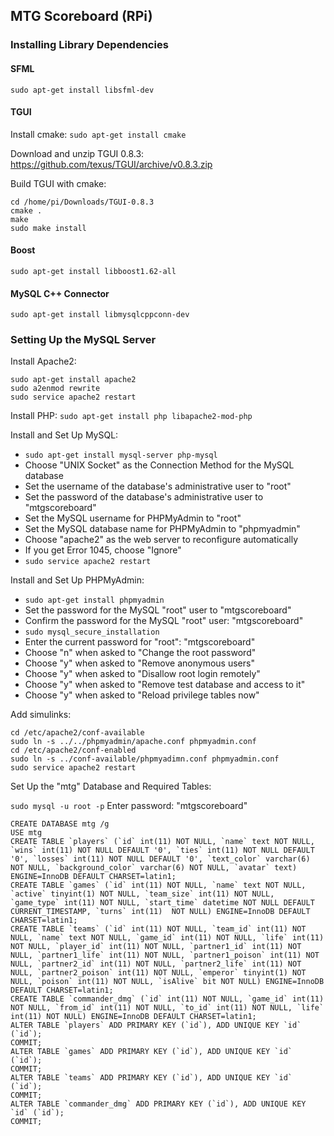 MTG Scoreboard (RPi)
--------------------

### Installing Library Dependencies

#### SFML

```
sudo apt-get install libsfml-dev
```

#### TGUI

Install cmake: ```sudo apt-get install cmake```

Download and unzip TGUI 0.8.3: https://github.com/texus/TGUI/archive/v0.8.3.zip

Build TGUI with cmake:

```
cd /home/pi/Downloads/TGUI-0.8.3
cmake .
make
sudo make install
```

#### Boost

```
sudo apt-get install libboost1.62-all
```

#### MySQL C++ Connector

```
sudo apt-get install libmysqlcppconn-dev
```

### Setting Up the MySQL Server

Install Apache2:

```
sudo apt-get install apache2
sudo a2enmod rewrite
sudo service apache2 restart
```

Install PHP: ```sudo apt-get install php libapache2-mod-php```

Install and Set Up MySQL:

* ```sudo apt-get install mysql-server php-mysql```
* Choose "UNIX Socket" as the Connection Method for the MySQL database
* Set the username of the database's administrative user to "root"
* Set the password of the database's administrative user to "mtgscoreboard"
* Set the MySQL username for PHPMyAdmin to "root"
* Set the MySQL database name for PHPMyAdmin to "phpmyadmin"
* Choose "apache2" as the web server to reconfigure automatically
* If you get Error 1045, choose "Ignore"
* ```sudo service apache2 restart```

Install and Set Up PHPMyAdmin:

* ```sudo apt-get install phpmyadmin```
* Set the password for the MySQL "root" user to "mtgscoreboard"
* Confirm the password for the MySQL "root" user: "mtgscoreboard"
* ```sudo mysql_secure_installation```
* Enter the current password for "root": "mtgscoreboard"
* Choose "n" when asked to "Change the root password"
* Choose "y" when asked to "Remove anonymous users"
* Choose "y" when asked to "Disallow root login remotely"
* Choose "y" when asked to "Remove test database and access to it"
* Choose "y" when asked to "Reload privilege tables now"

Add simulinks:

```
cd /etc/apache2/conf-available
sudo ln -s ../../phpmyadmin/apache.conf phpmyadmin.conf
cd /etc/apache2/conf-enabled
sudo ln -s ../conf-available/phpmyadimn.conf phpmyadmin.conf
sudo service apache2 restart
```

Set Up the "mtg" Database and Required Tables:

```sudo mysql -u root -p```
Enter password: "mtgscoreboard"
```
CREATE DATABASE mtg /g
USE mtg
CREATE TABLE `players` (`id` int(11) NOT NULL, `name` text NOT NULL, `wins` int(11) NOT NULL DEFAULT '0', `ties` int(11) NOT NULL DEFAULT '0', `losses` int(11) NOT NULL DEFAULT '0', `text_color` varchar(6) NOT NULL, `background_color` varchar(6) NOT NULL, `avatar` text) ENGINE=InnoDB DEFAULT CHARSET=latin1;
CREATE TABLE `games` (`id` int(11) NOT NULL, `name` text NOT NULL, `active` tinyint(1) NOT NULL, `team_size` int(11) NOT NULL, `game_type` int(11) NOT NULL, `start_time` datetime NOT NULL DEFAULT CURRENT_TIMESTAMP, `turns` int(11)  NOT NULL) ENGINE=InnoDB DEFAULT CHARSET=latin1;
CREATE TABLE `teams` (`id` int(11) NOT NULL, `team_id` int(11) NOT NULL, `name` text NOT NULL, `game_id` int(11) NOT NULL, `life` int(11) NOT NULL, `player_id` int(11) NOT NULL, `partner1_id` int(11) NOT NULL, `partner1_life` int(11) NOT NULL, `partner1_poison` int(11) NOT NULL, `partner2_id` int(11) NOT NULL, `partner2_life` int(11) NOT NULL, `partner2_poison` int(11) NOT NULL, `emperor` tinyint(1) NOT NULL, `poison` int(11) NOT NULL, `isAlive` bit NOT NULL) ENGINE=InnoDB DEFAULT CHARSET=latin1;
CREATE TABLE `commander_dmg` (`id` int(11) NOT NULL, `game_id` int(11) NOT NULL, `from_id` int(11) NOT NULL, `to_id` int(11) NOT NULL, `life` int(11) NOT NULL) ENGINE=InnoDB DEFAULT CHARSET=latin1;
ALTER TABLE `players` ADD PRIMARY KEY (`id`), ADD UNIQUE KEY `id` (`id`);
COMMIT;
ALTER TABLE `games` ADD PRIMARY KEY (`id`), ADD UNIQUE KEY `id` (`id`);
COMMIT;
ALTER TABLE `teams` ADD PRIMARY KEY (`id`), ADD UNIQUE KEY `id` (`id`);
COMMIT;
ALTER TABLE `commander_dmg` ADD PRIMARY KEY (`id`), ADD UNIQUE KEY `id` (`id`);
COMMIT;
```